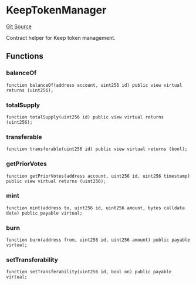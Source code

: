 # KeepTokenManager
[Git Source](https://github.com/kalidao/keep/blob/bf21b4d1d146ef800f17003b87f2cf6914c6539e/src/extensions/dao/utils/KeepTokenManager.sol)

Contract helper for Keep token management.


## Functions
### balanceOf


```solidity
function balanceOf(address account, uint256 id) public view virtual returns (uint256);
```

### totalSupply


```solidity
function totalSupply(uint256 id) public view virtual returns (uint256);
```

### transferable


```solidity
function transferable(uint256 id) public view virtual returns (bool);
```

### getPriorVotes


```solidity
function getPriorVotes(address account, uint256 id, uint256 timestamp) public view virtual returns (uint256);
```

### mint


```solidity
function mint(address to, uint256 id, uint256 amount, bytes calldata data) public payable virtual;
```

### burn


```solidity
function burn(address from, uint256 id, uint256 amount) public payable virtual;
```

### setTransferability


```solidity
function setTransferability(uint256 id, bool on) public payable virtual;
```

